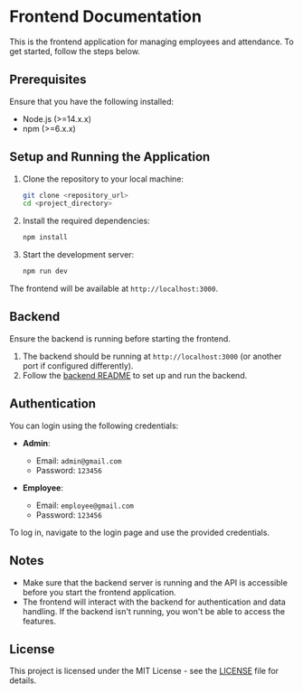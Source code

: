 # Frontend Documentation

This is the frontend application for managing employees and attendance. To get started, follow the steps below.

## Prerequisites

Ensure that you have the following installed:
- Node.js (>=14.x.x)
- npm (>=6.x.x)

## Setup and Running the Application

1. Clone the repository to your local machine:
    ```bash
    git clone <repository_url>
    cd <project_directory>
    ```

2. Install the required dependencies:
    ```bash
    npm install
    ```

3. Start the development server:
    ```bash
    npm run dev
    ```

The frontend will be available at `http://localhost:3000`.

## Backend

Ensure the backend is running before starting the frontend.

1. The backend should be running at `http://localhost:3000` (or another port if configured differently).
2. Follow the [backend README]([backend/README.md](https://github.com/AndiraFaqih/BE-WFH-Attendance-APP-Public)) to set up and run the backend.

## Authentication

You can login using the following credentials:

- **Admin**:  
    - Email: `admin@gmail.com`  
    - Password: `123456`

- **Employee**:  
    - Email: `employee@gmail.com`  
    - Password: `123456`

To log in, navigate to the login page and use the provided credentials.

## Notes

- Make sure that the backend server is running and the API is accessible before you start the frontend application.
- The frontend will interact with the backend for authentication and data handling. If the backend isn't running, you won't be able to access the features.

## License

This project is licensed under the MIT License - see the [LICENSE](LICENSE) file for details.
